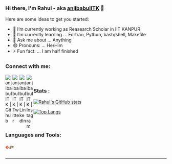 ### Hi there, I'm  Rahul - aka [anjibabuIITK](https://github.com/anjibabuIITK) 👋

Here are some ideas to get you started:

- 🔭 I’m currently working as Reasearch Scholar in IIT KANPUR
- 🌱 I’m currently learning ... Fortran, Python, bash/shell, Makefile
- 💬 Ask me about ... Anything
- 😄 Pronouns: ... He/Him
- ⚡ Fun fact: ... I am half finished

### Connect with me:

[<img align="left" alt="anjibabuIITK | Github" width="22px" src="https://cdn.jsdelivr.net/npm/simple-icons@v3/icons/github.svg" />](https://github.com/anjibabuIITK)
[<img align="left" alt="anjibabuIITK | Twitter" width="22px" src="https://cdn.jsdelivr.net/npm/simple-icons@v3/icons/twitter.svg" />](https://twitter.com/rahul_818)
[<img align="left" alt="anjibabuIITK | LinkedIn" width="22px" src="https://cdn.jsdelivr.net/npm/simple-icons@v3/icons/linkedin.svg" />](https://www.linkedin.com/in/rahul-verma-6a8089121)
[<img align="left" alt="anjibabuIITK | Instagram" width="22px" src="https://cdn.jsdelivr.net/npm/simple-icons@v3/icons/instagram.svg" />](https://instagram.com/_rahul_umrao)

<br />

### Stats :
[![Rahul's GitHub stats](https://github-readme-stats.vercel.app/api?username=anjibabuIITK&show_icons=true&theme=merko)](https://github.com/anjibabuIITK/github-readme-stats)

[![Top Langs](https://github-readme-stats.vercel.app/api/top-langs/?username=anjibabuIITK&hide=javascript,html,Roff,css,Cmake&layout=compact&theme=radical)](https://github.com/anjibabuIITK/github-readme-stats)

<br />

### Languages and Tools:
[<img align="left" alt="Git" width="26px" src="https://raw.githubusercontent.com/github/explore/80688e429a7d4ef2fca1e82350fe8e3517d3494d/topics/git/git.png" />](webdevplaylist)


<br />
<br />

----
